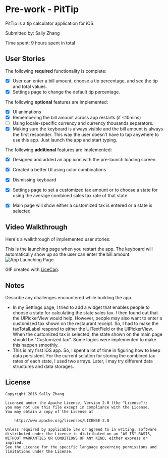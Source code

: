 # Pre-work - PitTip

PitTip is a tip calculator application for iOS.

Submitted by: Sally Zhang

Time spent: 9 hours spent in total

## User Stories

The following **required** functionality is complete:

* [x] User can enter a bill amount, choose a tip percentage, and see the tip and total values.
* [x] Settings page to change the default tip percentage.

The following **optional** features are implemented:
* [x] UI animations
* [x] Remembering the bill amount across app restarts (if <10mins)
* [ ] Using locale-specific currency and currency thousands separators.
* [x] Making sure the keyboard is always visible and the bill amount is always the first responder. This way the user doesn't have to tap anywhere to use this app. Just launch the app and start typing.

The following **additional** features are implemented:

- [x] Designed and added an app icon with the pre-launch loading screen
- [x] Created a better UI using color combinations
- [x] Dismissing keyboard
- [x] Settings page to set a customized tax amount or to choose a state for using the average combined sales tax rate of that state
- [x] Main page will show either a customized tax is entered or a state is selected


## Video Walkthrough 

Here's a walkthrough of implemented user stories:

This is the launching page when you restart the app. The keyboard will automatically show up so the user can enter the bill amount.  
<img src='LiceCapGifs/launch_app.gif' title='App Launching Page' width='' alt='App Launching Page' />  

GIF created with [LiceCap](http://www.cockos.com/licecap/).

## Notes

Describe any challenges encountered while building the app.
- In my Settings page, I tried to add a widget that enables people to choose a state for calculating the state sales tax. I then found out that the UIPickerView would help. However, people may also want to enter a customized tax shown on the restaurant receipt. So, I had to make the taxTotalLabel respond to either the UITextField or the UIPickerView. When the customized tax is selected, the state shown on the main page should be "Customized tax". Some logics were implemented to make this happen smoothly.   
- This is my first iOS app. So, I spent a lot of time in figuring how to keep data persistent. For the current solution for storing the combined tax rates of each state, I used two arrays. Later, I may try different data structures and data storages. 

## License

    Copyright 2016 Sally Zhang

    Licensed under the Apache License, Version 2.0 (the "License");
    you may not use this file except in compliance with the License.
    You may obtain a copy of the License at

        http://www.apache.org/licenses/LICENSE-2.0

    Unless required by applicable law or agreed to in writing, software
    distributed under the License is distributed on an "AS IS" BASIS,
    WITHOUT WARRANTIES OR CONDITIONS OF ANY KIND, either express or implied.
    See the License for the specific language governing permissions and
    limitations under the License.
